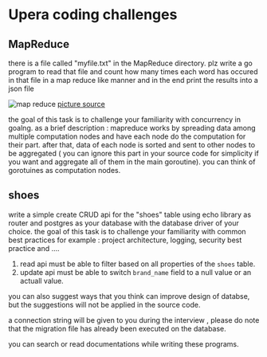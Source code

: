 # Upera coding challenges

## MapReduce
there is a file called "myfile.txt" in the MapReduce directory.
plz write a go program to read that file and count how many times each word has occured in that file in a map reduce like manner and in the end print the results into a json file

![map reduce](https://datascientest.com/en/wp-content/uploads/sites/9/2023/09/illu_schema_mapreduce-04.png "map reduce")
[picture source](https://datascientest.com/en/mapreduce-how-to-use-it-for-big-data) 

the goal of this task is to challenge your familiarity with concurrency in goalng.
as a brief description : mapreduce works by spreading data among multiple computation nodes and have each node do the computation for their part. after that, data of each node is sorted and sent to other nodes to be aggregated ( you can ignore this part in your source code for simplicity if you want and aggregate all of them in the main goroutine).
you can think of gorotuines as computation nodes.

## shoes 
write a simple create CRUD api for the "shoes" table using echo library as router and postgres as your database with the database driver of your choice.
the goal of this task is to challenge your familiarity with common best practices for example : project architecture, logging, security best practice and ....  
1. read api must be able to filter based on all properties of the `shoes` table.
2. update api must be able to switch `brand_name` field to a null value or an actuall value.

you can also suggest ways that you think can improve design of databse, but the suggestions will not be applied in the source code. 

a connection string will be given to you during the interview , please do note that the migration file has already been executed on the database.

you can search or read documentations while writing these programs.
